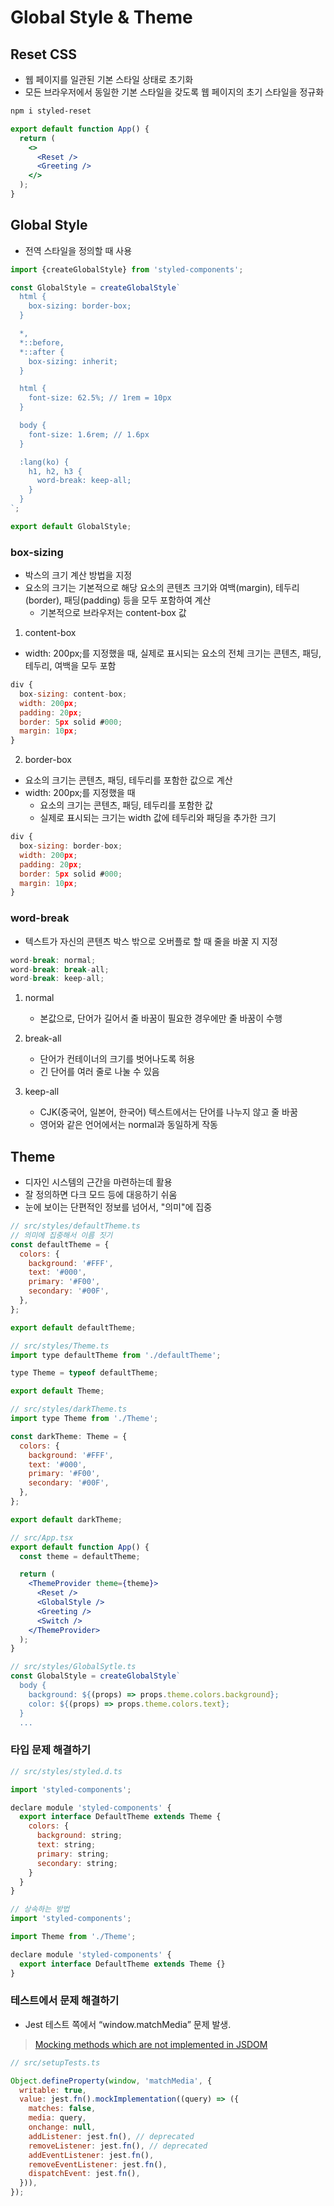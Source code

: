 # Global Style & Theme

## Reset CSS

- 웹 페이지를 일관된 기본 스타일 상태로 초기화
- 모든 브라우저에서 동일한 기본 스타일을 갖도록 웹 페이지의 초기 스타일을 정규화

```bash
npm i styled-reset
```

```jsx
export default function App() {
  return (
    <>
      <Reset />
      <Greeting />
    </>
  );
}
```

## Global Style

- 전역 스타일을 정의할 때 사용

```jsx
import {createGlobalStyle} from 'styled-components';

const GlobalStyle = createGlobalStyle`
  html {
    box-sizing: border-box;
  }

  *,
  *::before,
  *::after {
    box-sizing: inherit;
  }

  html {
    font-size: 62.5%; // 1rem = 10px
  }

  body {
    font-size: 1.6rem; // 1.6px
  }

  :lang(ko) {
    h1, h2, h3 {
      word-break: keep-all;
    }
  }
`;

export default GlobalStyle;
```

### box-sizing

- 박스의 크기 계산 방법을 지정
- 요소의 크기는 기본적으로 해당 요소의 콘텐츠 크기와 여백(margin), 테두리(border), 패딩(padding) 등을 모두 포함하여 계산
  - 기본적으로 브라우저는 content-box 값

1. content-box

- width: 200px;를 지정했을 때, 실제로 표시되는 요소의 전체 크기는 콘텐츠, 패딩, 테두리, 여백을 모두 포함

```jsx
div {
  box-sizing: content-box;
  width: 200px;
  padding: 20px;
  border: 5px solid #000;
  margin: 10px;
}
```

2. border-box

- 요소의 크기는 콘텐츠, 패딩, 테두리를 포함한 값으로 계산
- width: 200px;를 지정했을 때
  - 요소의 크기는 콘텐츠, 패딩, 테두리를 포함한 값
  - 실제로 표시되는 크기는 width 값에 테두리와 패딩을 추가한 크기

```jsx
div {
  box-sizing: border-box;
  width: 200px;
  padding: 20px;
  border: 5px solid #000;
  margin: 10px;
}
```

### word-break

- 텍스트가 자신의 콘텐츠 박스 밖으로 오버플로 할 때 줄을 바꿀 지 지정

```jsx
word-break: normal;
word-break: break-all;
word-break: keep-all;
```

1. normal
   - 본값으로, 단어가 길어서 줄 바꿈이 필요한 경우에만 줄 바꿈이 수행

2. break-all
   - 단어가 컨테이너의 크기를 벗어나도록 허용
   - 긴 단어를 여러 줄로 나눌 수 있음

3. keep-all
   - CJK(중국어, 일본어, 한국어) 텍스트에서는 단어를 나누지 않고 줄 바꿈
   - 영어와 같은 언어에서는 normal과 동일하게 작동

## Theme

- 디자인 시스템의 근간을 마련하는데 활용
- 잘 정의하면 다크 모드 등에 대응하기 쉬움
- 눈에 보이는 단편적인 정보를 넘어서, "의미"에 집중

```jsx
// src/styles/defaultTheme.ts
// 의미에 집중해서 이름 짓기
const defaultTheme = {
  colors: {
    background: '#FFF',
    text: '#000',
    primary: '#F00',
    secondary: '#00F',
  },
};

export default defaultTheme;

// src/styles/Theme.ts
import type defaultTheme from './defaultTheme';

type Theme = typeof defaultTheme;

export default Theme;

// src/styles/darkTheme.ts
import type Theme from './Theme';

const darkTheme: Theme = {
  colors: {
    background: '#FFF',
    text: '#000',
    primary: '#F00',
    secondary: '#00F',
  },
};

export default darkTheme;

// src/App.tsx
export default function App() {
  const theme = defaultTheme;

  return (
    <ThemeProvider theme={theme}>
      <Reset />
      <GlobalStyle />
      <Greeting />
      <Switch />
    </ThemeProvider>
  );
}

// src/styles/GlobalSytle.ts
const GlobalStyle = createGlobalStyle`
  body {
    background: ${(props) => props.theme.colors.background};
    color: ${(props) => props.theme.colors.text};
  }
  ...
```

### 타입 문제 해결하기

```jsx
// src/styles/styled.d.ts

import 'styled-components';

declare module 'styled-components' {
  export interface DefaultTheme extends Theme {
    colors: {
      background: string;
      text: string;
      primary: string;
      secondary: string;
    }
  }
}

// 상속하는 방법
import 'styled-components';

import Theme from './Theme';

declare module 'styled-components' {
  export interface DefaultTheme extends Theme {}
}
```

### 테스트에서 문제 해결하기

- Jest 테스트 쪽에서 “window.matchMedia” 문제 발생.

>[Mocking methods which are not implemented in JSDOM](https://jestjs.io/docs/manual-mocks#mocking-methods-which-are-not-implemented-in-jsdom)

```jsx
// src/setupTests.ts

Object.defineProperty(window, 'matchMedia', {
  writable: true,
  value: jest.fn().mockImplementation((query) => ({
    matches: false,
    media: query,
    onchange: null,
    addListener: jest.fn(), // deprecated
    removeListener: jest.fn(), // deprecated
    addEventListener: jest.fn(),
    removeEventListener: jest.fn(),
    dispatchEvent: jest.fn(),
  })),
});
```
